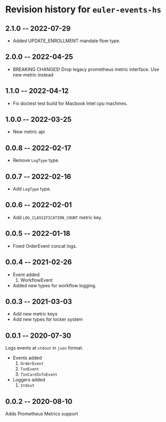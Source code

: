 # Revision history for `euler-events-hs`


## 2.1.0 -- 2022-07-29

* Added UPDATE_ENROLLMENT mandate flow type.

## 2.0.0 -- 2022-04-25

* BREAKING CHANGES! Drop legacy prometheus metric interface.
  Use new metric instead

## 1.1.0 -- 2022-04-12

* Fix doctest test build for Macbook Intel cpu machines.

## 1.0.0 -- 2022-03-25

* New metric api

## 0.0.8 -- 2022-02-17

* Remove `LogType` type.

## 0.0.7 -- 2022-02-16

* Add `LogType` type.

## 0.0.6 -- 2022-02-01

* Add `LOG_CLASSIFICATION_COUNT` metric key.

## 0.0.5 -- 2022-01-18

* Fixed OrderEvent concat logs.

## 0.0.4 -- 2021-02-26

* Event added
  1. WorkflowEvent
* Added new types for workflow logging.

## 0.0.3 -- 2021-03-03

* Add new metric keys
* Add new types for locker system

## 0.0.1 -- 2020-07-30

Logs events at `stdout` in `json` format.

* Events added
  1. `OrderEvent`
  2. `TxnEvent`
  3. `TxnCardInfoEvent`
* Loggers added
  1. `Stdout`

## 0.0.2 -- 2020-08-10
Adds Prometheus Metrics support

